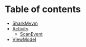 # Table of contents

* [SharkMvvm](README.md)
* [Activity](activity/README.md)
  * [ScanEvent](activity/scanevent.md)
* [ViewModel](viewmodel.md)
